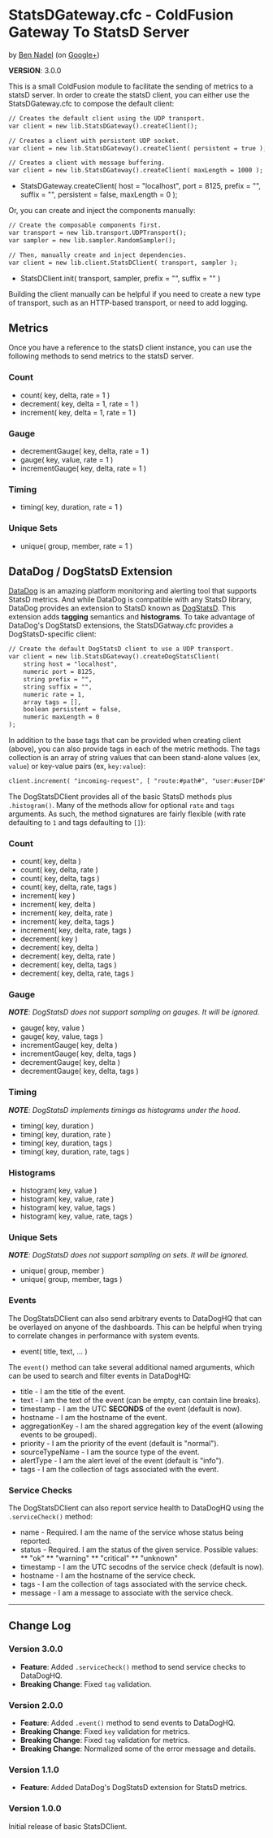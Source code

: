 
# StatsDGateway.cfc - ColdFusion Gateway To StatsD Server

by [Ben Nadel][1] (on [Google+][2])

**VERSION**: 3.0.0

This is a small ColdFusion module to facilitate the sending of metrics to a statsD 
server. In order to create the statsD client, you can either use the StatsDGateway.cfc
to compose the default client:

```cfc
// Creates the default client using the UDP transport.
var client = new lib.StatsDGateway().createClient();

// Creates a client with persistent UDP socket.
var client = new lib.StatsDGateway().createClient( persistent = true );

// Creates a client with message buffering.
var client = new lib.StatsDGateway().createClient( maxLength = 1000 );
```

* StatsDGateway.createClient( host = "localhost", port = 8125, prefix = "", suffix = "", persistent = false, maxLength = 0 );

Or, you can create and inject the components manually:

```cfc
// Create the composable components first.
var transport = new lib.transport.UDPTransport();
var sampler = new lib.sampler.RandomSampler();

// Then, manually create and inject dependencies.
var client = new lib.client.StatsDClient( transport, sampler );
```

* StatsDClient.init( transport, sampler, prefix = "", suffix = "" )

Building the client manually can be helpful if you need to create a new type of 
transport, such as an HTTP-based transport, or need to add logging.

## Metrics

Once you have a reference to the statsD client instance, you can use the following 
methods to send metrics to the statsD server.

### Count

* count( key, delta, rate = 1 )
* decrement( key, delta = 1, rate = 1 )
* increment( key, delta = 1, rate = 1 )

### Gauge

* decrementGauge( key, delta, rate = 1 )
* gauge( key, value, rate = 1 )
* incrementGauge( key, delta, rate = 1 )

### Timing

* timing( key, duration, rate = 1 )

### Unique Sets

* unique( group, member, rate = 1 )

## DataDog / DogStatsD Extension

[DataDog][datadog] is an amazing platform monitoring and alerting tool that supports
StatsD metrics. And while DataDog is compatible with any StatsD library, DataDog provides
an extension to StatsD known as [DogStatsD][dogstatsd]. This extension adds **tagging**
semantics and **histograms**. To take advantage of DataDog's DogStatsD extensions, the
StatsDGatway.cfc provides a DogStatsD-specific client:

```cfc
// Create the default DogStatsD client to use a UDP transport.
var client = new lib.StatsDGateway().createDogStatsClient(
	string host = "localhost",
	numeric port = 8125,
	string prefix = "",
	string suffix = "",
	numeric rate = 1,
	array tags = [],
	boolean persistent = false,
	numeric maxLength = 0
);
```

In addition to the base tags that can be provided when creating client (above), you can
also provide tags in each of the metric methods. The tags collection is an array of 
string values that can been stand-alone values (ex, `value`) or key-value pairs 
(ex, `key:value`):

```cfc
client.increment( "incoming-request", [ "route:#path#", "user:#userID#" ] );
```

The DogStatsDClient provides all of the basic StatsD methods plus `.histogram()`. Many of
the methods allow for optional `rate` and `tags` arguments. As such, the method 
signatures are fairly flexible (with rate defaulting to `1` and tags defaulting to `[]`):

### Count

* count( key, delta )
* count( key, delta, rate )
* count( key, delta, tags )
* count( key, delta, rate, tags )
* increment( key )
* increment( key, delta )
* increment( key, delta, rate )
* increment( key, delta, tags )
* increment( key, delta, rate, tags )
* decrement( key )
* decrement( key, delta )
* decrement( key, delta, rate )
* decrement( key, delta, tags )
* decrement( key, delta, rate, tags )

### Gauge

_**NOTE**: DogStatsD does not support sampling on gauges. It will be ignored._

* gauge( key, value )
* gauge( key, value, tags )
* incrementGauge( key, delta )
* incrementGauge( key, delta, tags )
* decrementGauge( key, delta )
* decrementGauge( key, delta, tags )

### Timing

_**NOTE**: DogStatsD implements timings as histograms under the hood._

* timing( key, duration )
* timing( key, duration, rate )
* timing( key, duration, tags )
* timing( key, duration, rate, tags )

### Histograms

* histogram( key, value )
* histogram( key, value, rate )
* histogram( key, value, tags )
* histogram( key, value, rate, tags )

### Unique Sets

_**NOTE**: DogStatsD does not support sampling on sets. It will be ignored._

* unique( group, member )
* unique( group, member, tags )

### Events

The DogStatsDClient can also send arbitrary events to DataDogHQ that can be overlayed on
anyone of the dashboards. This can be helpful when trying to correlate changes in 
performance with system events.

* event( title, text, ... )

The `event()` method can take several additional named arguments, which can be used to 
search and filter events in DataDogHQ:

* title - I am the title of the event.
* text - I am the text of the event (can be empty, can contain line breaks).
* timestamp - I am the UTC **SECONDS** of the event (default is now).
* hostname - I am the hostname of the event.
* aggregationKey - I am the shared aggregation key of the event (allowing events to be grouped).
* priority - I am the priority of the event (default is "normal").
* sourceTypeName - I am the source type of the event.
* alertType - I am the alert level of the event (default is "info").
* tags - I am the collection of tags associated with the event.

### Service Checks

The DogStatsDClient can also report service health to DataDogHQ using the `.serviceCheck()`
method:

* name - Required. I am the name of the service whose status being reported.
* status - Required. I am the status of the given service. Possible values:
** "ok"
** "warning"
** "critical"
** "unknown"
* timestamp - I am the UTC secodns of the service check (default is now).
* hostname - I am the hostname of the service check.
* tags - I am the collection of tags associated with the service check.
* message - I am a message to associate with the service check.

----

## Change Log

### Version 3.0.0

* __Feature__: Added `.serviceCheck()` method to send service checks to DataDogHQ.
* __Breaking Change__: Fixed `tag` validation.

### Version 2.0.0

* __Feature__: Added `.event()` method to send events to DataDogHQ.
* __Breaking Change__: Fixed `key` validation for metrics.
* __Breaking Change__: Fixed `tag` validation for metrics.
* __Breaking Change__: Normalized some of the error message and details.

### Version 1.1.0

* __Feature__: Added DataDog's DogStatsD extension for StatsD metrics.

### Version 1.0.0

Initial release of basic StatsDClient.


[1]: http://www.bennadel.com
[2]: https://plus.google.com/108976367067760160494?rel=author
[datadog]: https://www.datadoghq.com/
[dogstatsd]: https://docs.datadoghq.com/guides/dogstatsd/
